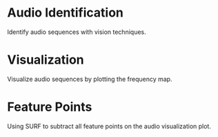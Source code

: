 # Audio Identification
Identify audio sequences with vision techniques.

# Visualization
Visualize audio sequences by plotting the frequency map.

# Feature Points
Using SURF to subtract all feature points on the audio visualization plot.
